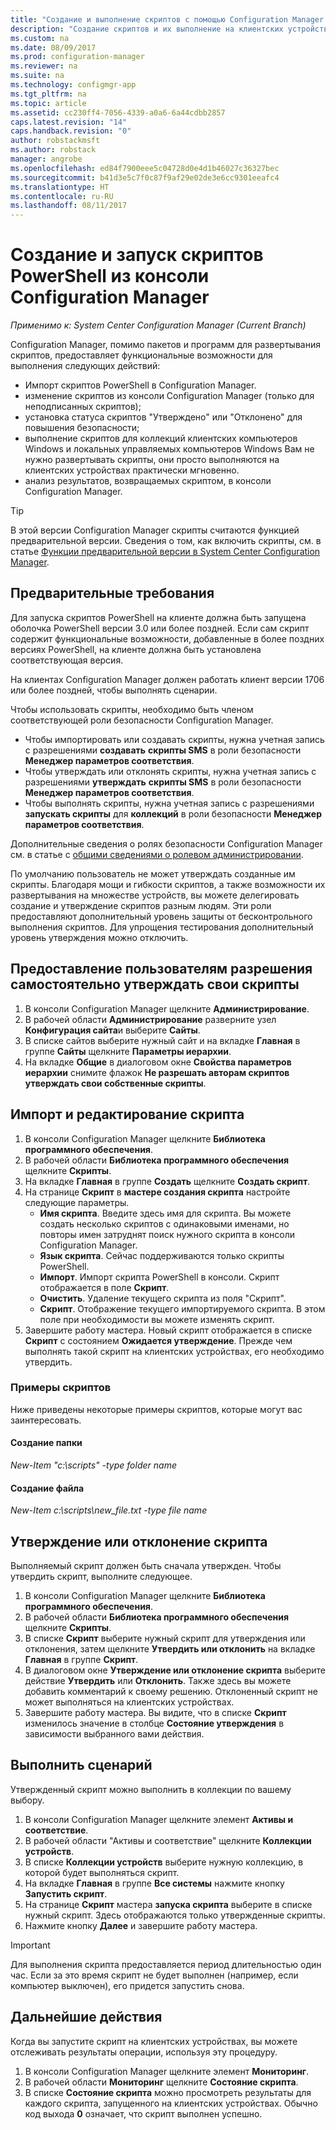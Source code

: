 ```yaml
---
title: "Создание и выполнение скриптов с помощью Configuration Manager | Документация Майкрософт"
description: "Создание скриптов и их выполнение на клиентских устройствах с помощью Configuration Manager."
ms.custom: na
ms.date: 08/09/2017
ms.prod: configuration-manager
ms.reviewer: na
ms.suite: na
ms.technology: configmgr-app
ms.tgt_pltfrm: na
ms.topic: article
ms.assetid: cc230ff4-7056-4339-a0a6-6a44cdbb2857
caps.latest.revision: "14"
caps.handback.revision: "0"
author: robstackmsft
ms.author: robstack
manager: angrobe
ms.openlocfilehash: ed84f7900eee5c04728d0e4d1b46027c36327bec
ms.sourcegitcommit: b41d3e5c7f0c87f9af29e02de3e6cc9301eeafc4
ms.translationtype: HT
ms.contentlocale: ru-RU
ms.lasthandoff: 08/11/2017
---
```

# <a name="create-and-run-powershell-scripts-from-the-configuration-manager-console"></a>Создание и запуск скриптов PowerShell из консоли Configuration Manager

*Применимо к: System Center Configuration Manager (Current Branch)*

Configuration Manager, помимо пакетов и программ для развертывания скриптов, предоставляет функциональные возможности для выполнения следующих действий:

- Импорт скриптов PowerShell в Configuration Manager.
- изменение скриптов из консоли Configuration Manager (только для неподписанных скриптов);
- установка статуса скриптов "Утверждено" или "Отклонено" для повышения безопасности;
- выполнение скриптов для коллекций клиентских компьютеров Windows и локальных управляемых компьютеров Windows Вам не нужно развертывать скрипты, они просто выполняются на клиентских устройствах практически мгновенно.
- анализ результатов, возвращаемых скриптом, в консоли Configuration Manager.

>[!TIP]
>В этой версии Configuration Manager скрипты считаются функцией предварительной версии. Сведения о том, как включить скрипты, см. в статье [Функции предварительной версии в System Center Configuration Manager](/sccm/core/servers/manage/pre-release-features).

## <a name="prerequisites"></a>Предварительные требования

Для запуска скриптов PowerShell на клиенте должна быть запущена оболочка PowerShell версии 3.0 или более поздней. Если сам скрипт содержит функциональные возможности, добавленные в более поздних версиях PowerShell, на клиенте должна быть установлена соответствующая версия.

На клиентах Configuration Manager должен работать клиент версии 1706 или более поздней, чтобы выполнять сценарии.

Чтобы использовать скрипты, необходимо быть членом соответствующей роли безопасности Configuration Manager.

- Чтобы импортировать или создавать скрипты, нужна учетная запись с разрешениями **создавать** **скрипты SMS** в роли безопасности **Менеджер параметров соответствия**.
- Чтобы утверждать или отклонять скрипты, нужна учетная запись с разрешениями **утверждать** **скрипты SMS** в роли безопасности **Менеджер параметров соответствия**.
- Чтобы выполнять скрипты, нужна учетная запись с разрешениями **запускать скрипты** для **коллекций** в роли безопасности **Менеджер параметров соответствия**.

Дополнительные сведения о ролях безопасности Configuration Manager см. в статье с [общими сведениями о ролевом администрировании](/sccm/core/understand/fundamentals-of-role-based-administration).

По умолчанию пользователь не может утверждать созданные им скрипты. Благодаря мощи и гибкости скриптов, а также возможности их развертывания на множестве устройств, вы можете делегировать создание и утверждение скриптов разным людям. Эти роли предоставляют дополнительный уровень защиты от бесконтрольного выполнения скриптов. Для упрощения тестирования дополнительный уровень утверждения можно отключить.

## <a name="allow-users-to-approve-their-own-scripts"></a>Предоставление пользователям разрешения самостоятельно утверждать свои скрипты

1. В консоли Configuration Manager щелкните **Администрирование**.
2. В рабочей области **Администрирование** разверните узел **Конфигурация сайта**и выберите **Сайты**.
3. В списке сайтов выберите нужный сайт и на вкладке **Главная** в группе **Сайты** щелкните **Параметры иерархии**.
4. На вкладке **Общие** в диалоговом окне **Свойства параметров иерархии** снимите флажок **Не разрешать авторам скриптов утверждать свои собственные скрипты**.

## <a name="import-and-edit-a-script"></a>Импорт и редактирование скрипта

1. В консоли Configuration Manager щелкните **Библиотека программного обеспечения**.
2. В рабочей области **Библиотека программного обеспечения** щелкните **Скрипты**.
3. На вкладке **Главная** в группе **Создать** щелкните **Создать скрипт**.
4. На странице **Скрипт** в **мастере создания скрипта** настройте следующие параметры.
    - **Имя скрипта**. Введите здесь имя для скрипта. Вы можете создать несколько скриптов с одинаковыми именами, но повторы имен затруднят поиск нужного скрипта в консоли Configuration Manager.
    - **Язык скрипта**. Сейчас поддерживаются только скрипты PowerShell.
    - **Импорт**. Импорт скрипта PowerShell в консоли. Скрипт отображается в поле **Скрипт**.
    - **Очистить**. Удаление текущего скрипта из поля "Скрипт".
    - **Скрипт**. Отображение текущего импортируемого скрипта. В этом поле при необходимости вы можете изменять скрипт.
5. Завершите работу мастера. Новый скрипт отображается в списке **Скрипт** с состоянием **Ожидается утверждение**. Прежде чем выполнять такой скрипт на клиентских устройствах, его необходимо утвердить.

### <a name="script-examples"></a>Примеры скриптов

Ниже приведены некоторые примеры скриптов, которые могут вас заинтересовать.

#### <a name="create-a-folder"></a>Создание папки

*New-Item "c:\scripts" -type folder name* 
 
 
#### <a name="create-a-file"></a>Создание файла

*New-Item c:\scripts\new_file.txt -type file name*


## <a name="approve-or-deny-a-script"></a>Утверждение или отклонение скрипта

Выполняемый скрипт должен быть сначала утвержден. Чтобы утвердить скрипт, выполните следующее.

1. В консоли Configuration Manager щелкните **Библиотека программного обеспечения**.
2. В рабочей области **Библиотека программного обеспечения** щелкните **Скрипты**.
3. В списке **Скрипт** выберите нужный скрипт для утверждения или отклонения, затем щелкните **Утвердить или отклонить** на вкладке **Главная** в группе **Скрипт**.
4. В диалоговом окне **Утверждение или отклонение скрипта** выберите действие **Утвердить** или **Отклонить**. Также здесь вы можете добавить комментарий к своему решению. Отклоненный скрипт не может выполняться на клиентских устройствах.
5. Завершите работу мастера. Вы видите, что в списке **Скрипт** изменилось значение в столбце **Состояние утверждения** в зависимости выбранного вами действия.

## <a name="run-a-script"></a>Выполнить сценарий
Утвержденный скрипт можно выполнить в коллекции по вашему выбору.

1. В консоли Configuration Manager щелкните элемент **Активы и соответствие**.
2. В рабочей области "Активы и соответствие" щелкните **Коллекции устройств**.
3. В списке **Коллекции устройств** выберите нужную коллекцию, в которой будет выполняться скрипт.
4. На вкладке **Главная** в группе **Все системы** нажмите кнопку **Запустить скрипт**.
5. На странице **Скрипт** мастера **запуска скрипта** выберите в списке нужный скрипт. Здесь отображаются только утвержденные скрипты.
6. Нажмите кнопку **Далее** и завершите работу мастера.

>[!IMPORTANT]
>Для выполнения скрипта предоставляется период длительностью один час. Если за это время скрипт не будет выполнен (например, если компьютер выключен), его придется запустить снова.

## <a name="next-steps"></a>Дальнейшие действия

Когда вы запустите скрипт на клиентских устройствах, вы можете отслеживать результаты операции, используя эту процедуру.

1. В консоли Configuration Manager щелкните элемент **Мониторинг**.
2. В рабочей области **Мониторинг** щелкните **Состояние скрипта**.
3. В списке **Состояние скрипта** можно просмотреть результаты для каждого скрипта, запущенного на клиентских устройствах. Обычно код выхода **0** означает, что скрипт выполнен успешно.
